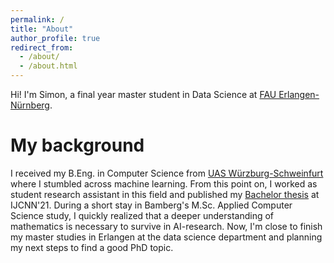 ```yaml
---
permalink: /
title: "About"
author_profile: true
redirect_from: 
  - /about/
  - /about.html
---
```


Hi! I'm Simon, a final year master student in Data Science at [FAU Erlangen-Nürnberg](https://www.math-datascience.nat.fau.de/).

My background
======
I received my B.Eng. in Computer Science from [UAS Würzburg-Schweinfurt](https://fiw.thws.de/) where I stumbled across machine learning. From this point on, I worked as student research assistant in this field and published my [Bachelor thesis](https://ieeexplore.ieee.org/document/9892153) at IJCNN'21. 
During a short stay in Bamberg's M.Sc. Applied Computer Science study, I quickly realized that a deeper understanding of mathematics is necessary to survive in AI-research. Now, I'm close to finish my master studies in Erlangen at the data science department and planning my next steps to find a good PhD topic.

